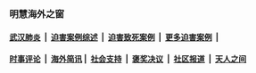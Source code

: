 
### 明慧海外之窗

####  [武汉肺炎](indexes/365.md?t=04151501) &nbsp;|&nbsp;  [迫害案例综述](indexes/328.md?t=04151501) &nbsp;|&nbsp; [迫害致死案例](indexes/277.md?t=04151501)  &nbsp;|&nbsp; [更多迫害案例](indexes/81.md?t=04151501)  &nbsp;|&nbsp; 
####  [时事评论](indexes/19.md?t=04151501) &nbsp;|&nbsp; [海外简讯](indexes/245.md?t=04151501)&nbsp;|&nbsp;  [社会支持](indexes/140.md?t=04151501) &nbsp;|&nbsp; [褒奖决议](indexes/282.md?t=04151501) &nbsp;|&nbsp; [社区报道](indexes/91.md?t=04151501)  &nbsp;|&nbsp; [天人之间](indexes/78.md?t=04151501) 

